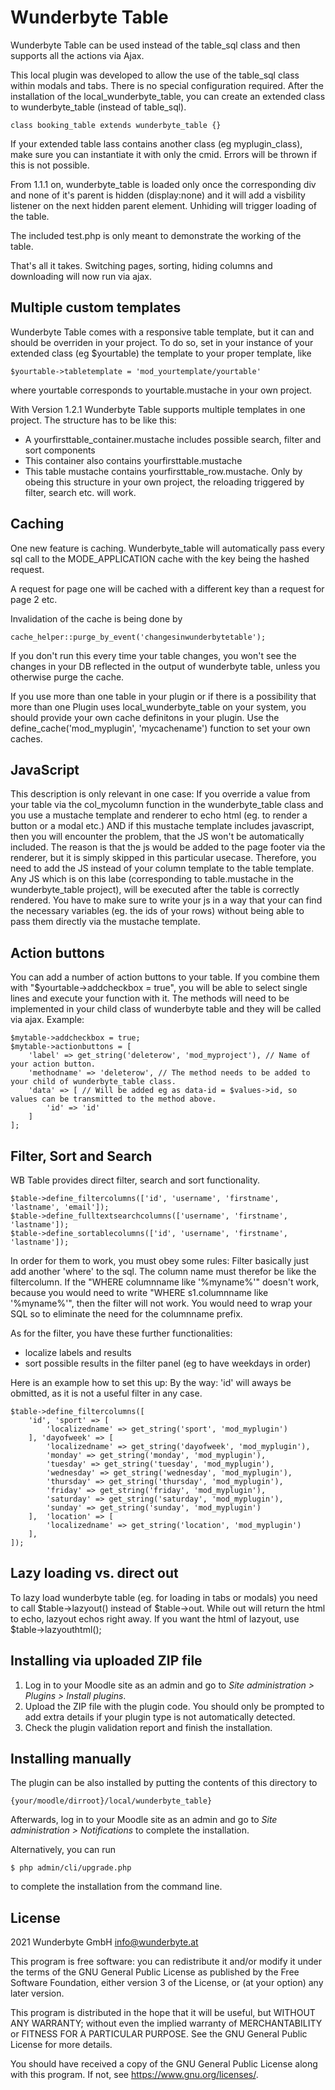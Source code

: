# Wunderbyte Table #
Wunderbyte Table can be used instead of the table_sql class and then supports all the actions via Ajax.

This local plugin was developed to allow the use of the table_sql class within modals and tabs.
There is no special configuration required. After the installation of the local_wunderbyte_table, you can create an
extended class to wunderbyte_table (instead of table_sql).

    class booking_table extends wunderbyte_table {}

If your extended table lass contains another class (eg myplugin_class), make sure you can instantiate it with only the cmid. Errors will be thrown if this is not possible.

From 1.1.1 on, wunderbyte_table is loaded only once the corresponding div and none of it's parent is hidden (display:none) and it will add a visbility listener on the next hidden parent element. Unhiding will trigger loading of the table.

The included test.php is only meant to demonstrate the working of the table.

That's all it takes. Switching pages, sorting, hiding columns and downloading will now run via ajax.

## Multiple custom templates
Wunderbyte Table comes with a responsive table template, but it can and should be overriden in your project. To do so, set in your instance of your extended class (eg $yourtable) the template to your proper template, like

    $yourtable->tabletemplate = 'mod_yourtemplate/yourtable'

where yourtable corresponds to yourtable.mustache in your own project.

With Version 1.2.1 Wunderbyte Table supports multiple templates in one project. The structure has to be like this:
- A yourfirsttable_container.mustache includes possible search, filter and sort components
- This container also contains yourfirsttable.mustache
- This table mustache contains yourfirsttable_row.mustache.
Only by obeing this structure in your own project, the reloading triggered by filter, search etc. will work.

## Caching
One new feature is caching. Wunderbyte_table will automatically pass every sql call to the MODE_APPLICATION cache with the key being the hashed request.

A request for page one will be cached with a different key than a request for page 2 etc.

Invalidation of the cache is being done by

    cache_helper::purge_by_event('changesinwunderbytetable');

If you don't run this every time your table changes, you won't see the changes in your DB reflected in the
output of wunderbyte table, unless you otherwise purge the cache.

If you use more than one table in your plugin or if there is a possibility that more than one
Plugin uses local_wunderbyte_table on your system, you should provide your own cache definitons
in your plugin. Use the define_cache('mod_myplugin', 'mycachename') function to set your own caches.

## JavaScript
This description is only relevant in one case: If you override a value from your table via the col_mycolumn function in the wunderbyte_table class and you use a mustache template and renderer to echo html (eg. to render a button or a modal etc.) AND if this mustache template includes javascript, then you will encounter the problem, that the JS won't be automatically included.
The reason is that the js would be added to the page footer via the renderer, but it is simply skipped in this particular usecase. Therefore, you need to add the JS instead of your column template to the table template.
Any JS which is on this labe (corresponding to table.mustache in the wunderbyte_table project), will be executed after the table is correctly rendered.
You have to make sure to write your js in a way that your can find the necessary variables (eg. the ids of your rows) without being able to pass them directly via the mustache template.

## Action buttons
You can add a number of action buttons to your table. If you combine them with "$yourtable->addcheckbox = true", you will be able to select single lines and execute your function with it. The methods will need to be implemented in your child class of wunderbyte table and they will be called via ajax. Example:

    $mytable->addcheckbox = true;
    $mytable->actionbuttons = [
        'label' => get_string('deleterow', 'mod_myproject'), // Name of your action button.
        'methodname' => 'deleterow', // The method needs to be added to your child of wunderbyte_table class.
        'data' => [ // Will be added eg as data-id = $values->id, so values can be transmitted to the method above.
            'id' => 'id'
        ]
    ];

## Filter, Sort and Search
WB Table provides direct filter, search and sort functionality.

    $table->define_filtercolumns(['id', 'username', 'firstname', 'lastname', 'email']);
    $table->define_fulltextsearchcolumns(['username', 'firstname', 'lastname']);
    $table->define_sortablecolumns(['id', 'username', 'firstname', 'lastname']);

In order for them to work, you must obey some rules: Filter basically just add another 'where' to the sql. The column name must therefor be like the filtercolumn. If the "WHERE columnname like '%myname%'" doesn't work, because you would need to write "WHERE s1.columnname like '%myname%'", then the filter will not work. You would need to wrap your SQL so to eliminate the need for the columnname prefix.

As for the filter, you have these further functionalities:
- localize labels and results
- sort possible results in the filter panel (eg to have weekdays in order)

Here is an example how to set this up:
By the way: 'id' will aways be obmitted, as it is not a useful filter in any case.

    $table->define_filtercolumns([
        'id', 'sport' => [
            'localizedname' => get_string('sport', 'mod_myplugin')
        ], 'dayofweek' => [
            'localizedname' => get_string('dayofweek', 'mod_myplugin'),
            'monday' => get_string('monday', 'mod_myplugin'),
            'tuesday' => get_string('tuesday', 'mod_myplugin'),
            'wednesday' => get_string('wednesday', 'mod_myplugin'),
            'thursday' => get_string('thursday', 'mod_myplugin'),
            'friday' => get_string('friday', 'mod_myplugin'),
            'saturday' => get_string('saturday', 'mod_myplugin'),
            'sunday' => get_string('sunday', 'mod_myplugin')
        ],  'location' => [
            'localizedname' => get_string('location', 'mod_myplugin')
        ],
    ]);

## Lazy loading vs. direct out
To lazy load wunderbyte table (eg. for loading in tabs or modals) you need to call $table->lazyout() instead of $table->out. While out will return the html to echo, lazyout echos right away. If you want the html of lazyout, use $table->lazyouthtml();

## Installing via uploaded ZIP file ##
1. Log in to your Moodle site as an admin and go to _Site administration >
   Plugins > Install plugins_.
2. Upload the ZIP file with the plugin code. You should only be prompted to add
   extra details if your plugin type is not automatically detected.
3. Check the plugin validation report and finish the installation.

## Installing manually ##
The plugin can be also installed by putting the contents of this directory to

    {your/moodle/dirroot}/local/wunderbyte_table}

Afterwards, log in to your Moodle site as an admin and go to _Site administration >
Notifications_ to complete the installation.

Alternatively, you can run

    $ php admin/cli/upgrade.php

to complete the installation from the command line.

## License ##
2021 Wunderbyte GmbH <info@wunderbyte.at>

This program is free software: you can redistribute it and/or modify it under
the terms of the GNU General Public License as published by the Free Software
Foundation, either version 3 of the License, or (at your option) any later
version.

This program is distributed in the hope that it will be useful, but WITHOUT ANY
WARRANTY; without even the implied warranty of MERCHANTABILITY or FITNESS FOR A
PARTICULAR PURPOSE.  See the GNU General Public License for more details.

You should have received a copy of the GNU General Public License along with
this program.  If not, see <https://www.gnu.org/licenses/>.
